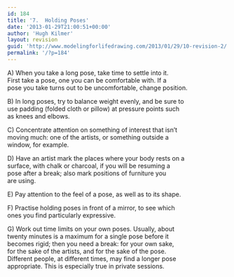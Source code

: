 ```yaml
---
id: 184
title: '7.  Holding Poses'
date: '2013-01-29T21:00:51+00:00'
author: 'Hugh Kilmer'
layout: revision
guid: 'http://www.modelingforlifedrawing.com/2013/01/29/10-revision-2/'
permalink: '/?p=184'
---
```


A) When you take a long pose, take time to settle into it.  
First take a pose, one you can be comfortable with. If a  
pose you take turns out to be uncomfortable, change position.

B) In long poses, try to balance weight evenly, and be sure to  
use padding (folded cloth or pillow) at pressure points such  
as knees and elbows.

C) Concentrate attention on something of interest that isn’t  
moving much: one of the artists, or something outside a  
window, for example.

D) Have an artist mark the places where your body rests on a  
surface, with chalk or charcoal, if you will be resuming a  
pose after a break; also mark positions of furniture you  
are using.

E) Pay attention to the feel of a pose, as well as to its shape.

F) Practise holding poses in front of a mirror, to see which  
ones you find particularly expressive.

G) Work out time limits on your own poses. Usually, about  
twenty minutes is a maximum for a single pose before it  
becomes rigid; then you need a break: for your own sake,  
for the sake of the artists, and for the sake of the pose.  
Different people, at different times, may find a longer pose  
appropriate. This is especially true in private sessions.